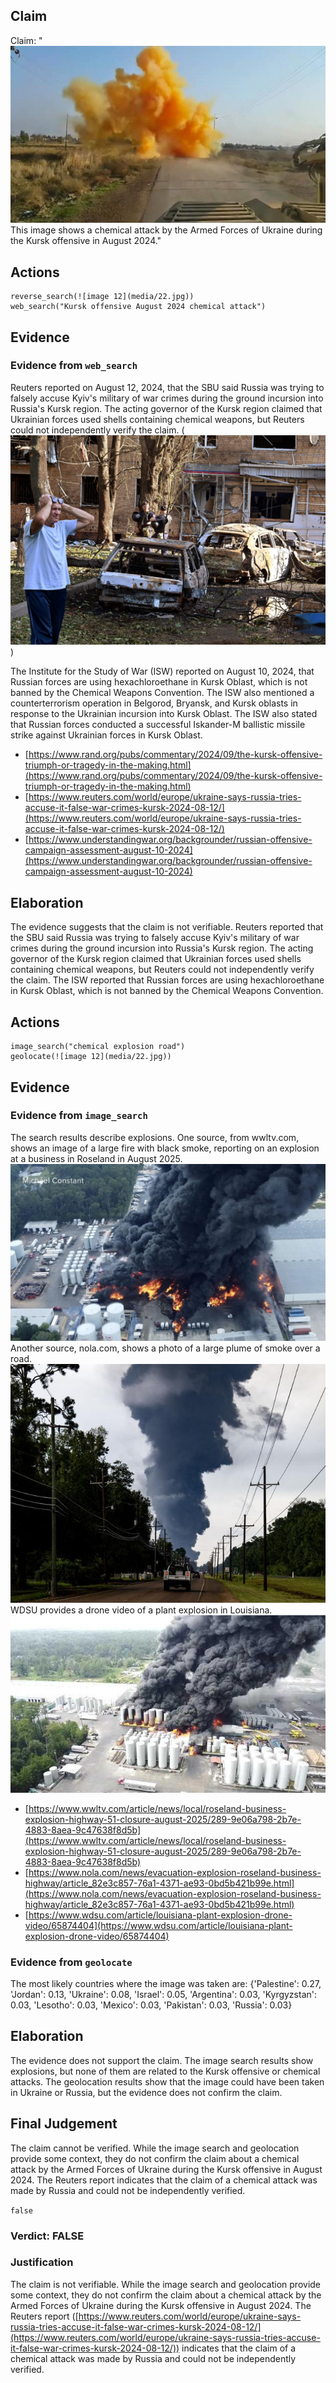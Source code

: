## Claim
Claim: "![image 12](media/22.jpg) This image shows a chemical attack by the Armed Forces of Ukraine during the Kursk offensive in August 2024."

## Actions
```
reverse_search(![image 12](media/22.jpg))
web_search("Kursk offensive August 2024 chemical attack")
```

## Evidence
### Evidence from `web_search`
Reuters reported on August 12, 2024, that the SBU said Russia was trying to falsely accuse Kyiv's military of war crimes during the ground incursion into Russia's Kursk region. The acting governor of the Kursk region claimed that Ukrainian forces used shells containing chemical weapons, but Reuters could not independently verify the claim. (![image 4146](media/2025-08-23_11-37-1755949035-493062.jpg))

The Institute for the Study of War (ISW) reported on August 10, 2024, that Russian forces are using hexachloroethane in Kursk Oblast, which is not banned by the Chemical Weapons Convention. The ISW also mentioned a counterterrorism operation in Belgorod, Bryansk, and Kursk oblasts in response to the Ukrainian incursion into Kursk Oblast. The ISW also stated that Russian forces conducted a successful Iskander-M ballistic missile strike against Ukrainian forces in Kursk Oblast.
*   [https://www.rand.org/pubs/commentary/2024/09/the-kursk-offensive-triumph-or-tragedy-in-the-making.html](https://www.rand.org/pubs/commentary/2024/09/the-kursk-offensive-triumph-or-tragedy-in-the-making.html)
*   [https://www.reuters.com/world/europe/ukraine-says-russia-tries-accuse-it-false-war-crimes-kursk-2024-08-12/](https://www.reuters.com/world/europe/ukraine-says-russia-tries-accuse-it-false-war-crimes-kursk-2024-08-12/)
*   [https://www.understandingwar.org/backgrounder/russian-offensive-campaign-assessment-august-10-2024](https://www.understandingwar.org/backgrounder/russian-offensive-campaign-assessment-august-10-2024)


## Elaboration
The evidence suggests that the claim is not verifiable. Reuters reported that the SBU said Russia was trying to falsely accuse Kyiv's military of war crimes during the ground incursion into Russia's Kursk region. The acting governor of the Kursk region claimed that Ukrainian forces used shells containing chemical weapons, but Reuters could not independently verify the claim. The ISW reported that Russian forces are using hexachloroethane in Kursk Oblast, which is not banned by the Chemical Weapons Convention.


## Actions
```
image_search("chemical explosion road")
geolocate(![image 12](media/22.jpg))
```

## Evidence
### Evidence from `image_search`
The search results describe explosions. One source, from wwltv.com, shows an image of a large fire with black smoke, reporting on an explosion at a business in Roseland in August 2025. ![image 4153](media/2025-08-23_11-38-1755949087-955066.jpg) Another source, nola.com, shows a photo of a large plume of smoke over a road. ![image 4154](media/2025-08-23_11-38-1755949088-065561.jpg) WDSU provides a drone video of a plant explosion in Louisiana. ![image 4155](media/2025-08-23_11-38-1755949088-241779.jpg)

*   [https://www.wwltv.com/article/news/local/roseland-business-explosion-highway-51-closure-august-2025/289-9e06a798-2b7e-4883-8aea-9c47638f8d5b](https://www.wwltv.com/article/news/local/roseland-business-explosion-highway-51-closure-august-2025/289-9e06a798-2b7e-4883-8aea-9c47638f8d5b)
*   [https://www.nola.com/news/evacuation-explosion-roseland-business-highway/article_82e3c857-76a1-4371-ae93-0bd5b421b99e.html](https://www.nola.com/news/evacuation-explosion-roseland-business-highway/article_82e3c857-76a1-4371-ae93-0bd5b421b99e.html)
*   [https://www.wdsu.com/article/louisiana-plant-explosion-drone-video/65874404](https://www.wdsu.com/article/louisiana-plant-explosion-drone-video/65874404)


### Evidence from `geolocate`
The most likely countries where the image was taken are: {'Palestine': 0.27, 'Jordan': 0.13, 'Ukraine': 0.08, 'Israel': 0.05, 'Argentina': 0.03, 'Kyrgyzstan': 0.03, 'Lesotho': 0.03, 'Mexico': 0.03, 'Pakistan': 0.03, 'Russia': 0.03}

## Elaboration
The evidence does not support the claim. The image search results show explosions, but none of them are related to the Kursk offensive or chemical attacks. The geolocation results show that the image could have been taken in Ukraine or Russia, but the evidence does not confirm the claim.


## Final Judgement
The claim cannot be verified. While the image search and geolocation provide some context, they do not confirm the claim about a chemical attack by the Armed Forces of Ukraine during the Kursk offensive in August 2024. The Reuters report indicates that the claim of a chemical attack was made by Russia and could not be independently verified.

`false`

### Verdict: FALSE

### Justification
The claim is not verifiable. While the image search and geolocation provide some context, they do not confirm the claim about a chemical attack by the Armed Forces of Ukraine during the Kursk offensive in August 2024. The Reuters report ([https://www.reuters.com/world/europe/ukraine-says-russia-tries-accuse-it-false-war-crimes-kursk-2024-08-12/](https://www.reuters.com/world/europe/ukraine-says-russia-tries-accuse-it-false-war-crimes-kursk-2024-08-12/)) indicates that the claim of a chemical attack was made by Russia and could not be independently verified.
